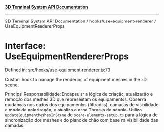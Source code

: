 [**3D Terminal System API Documentation**](../../../README.md)

***

[3D Terminal System API Documentation](../../../README.md) / [hooks/use-equipment-renderer](../README.md) / UseEquipmentRendererProps

# Interface: UseEquipmentRendererProps

Defined in: [src/hooks/use-equipment-renderer.ts:73](https://github.com/Dicommunitas/ThreeJS_Terminal_3D/blob/f5c93cd9cb50877abddbfdd17b8806f71c23b36b/src/hooks/use-equipment-renderer.ts#L73)

Custom hook to manage the rendering of equipment meshes in the 3D scene.

Principal Responsabilidade:
Encapsular a lógica de criação, atualização e remoção dos meshes 3D que representam
os equipamentos. Observa mudanças nos dados dos equipamentos (filtrados), camadas de visibilidade
e modo de colorização, e atualiza a cena Three.js de acordo.
Utiliza `updateEquipmentMeshesInScene` de `scene-elements-setup.ts` para a lógica de sincronização
dos meshes e do plano de chão com base na visibilidade das camadas.
<div class="mermaid-block"><div class="mermaid dark">%%{init:{"theme":"dark"}}%%
classDiagram
    class UseEquipmentRendererProps {
      +sceneRef: RefObject_Scene_
      +cameraRef: RefObject_PerspectiveCamera_
      +controlsRef: RefObject_OrbitControls_
      +isSceneReady: boolean
      +isControlsReady: boolean // Adicionado
      +equipmentData: Equipment[]  // Filtered list
      +layers: Layer[]
      +colorMode: ColorMode
      +createSingleEquipmentMesh(item: Equipment): Object3D
      +groundMeshRef: RefObject_Mesh_
    }
    class useEquipmentRenderer {

    }
    class ReactFCHook {

    }
    class scene_elements_setup {

    }
    class Equipment {

    }
    class Layer {

    }
    class ColorMode {

    }
    class RefObject_Scene_ {

    }
    class RefObject_PerspectiveCamera_ {
    }
    class RefObject_OrbitControls_ {
    }
    class RefObject_Mesh_ {

    }
    useEquipmentRenderer --|&gt; ReactFCHook
    useEquipmentRenderer ..&gt; scene_elements_setup : uses updateEquipmentMeshesInScene
    UseEquipmentRendererProps ..&gt; Equipment
    UseEquipmentRendererProps ..&gt; Layer
    UseEquipmentRendererProps ..&gt; ColorMode
    UseEquipmentRendererProps ..&gt; RefObject_Scene_
    UseEquipmentRendererProps ..&gt; RefObject_Mesh_
    UseEquipmentRendererProps ..&gt; RefObject_PerspectiveCamera_
    UseEquipmentRendererProps ..&gt; RefObject_OrbitControls_</div><div class="mermaid light">%%{init:{"theme":"default"}}%%
classDiagram
    class UseEquipmentRendererProps {
      +sceneRef: RefObject_Scene_
      +cameraRef: RefObject_PerspectiveCamera_
      +controlsRef: RefObject_OrbitControls_
      +isSceneReady: boolean
      +isControlsReady: boolean // Adicionado
      +equipmentData: Equipment[]  // Filtered list
      +layers: Layer[]
      +colorMode: ColorMode
      +createSingleEquipmentMesh(item: Equipment): Object3D
      +groundMeshRef: RefObject_Mesh_
    }
    class useEquipmentRenderer {

    }
    class ReactFCHook {

    }
    class scene_elements_setup {

    }
    class Equipment {

    }
    class Layer {

    }
    class ColorMode {

    }
    class RefObject_Scene_ {

    }
    class RefObject_PerspectiveCamera_ {
    }
    class RefObject_OrbitControls_ {
    }
    class RefObject_Mesh_ {

    }
    useEquipmentRenderer --|&gt; ReactFCHook
    useEquipmentRenderer ..&gt; scene_elements_setup : uses updateEquipmentMeshesInScene
    UseEquipmentRendererProps ..&gt; Equipment
    UseEquipmentRendererProps ..&gt; Layer
    UseEquipmentRendererProps ..&gt; ColorMode
    UseEquipmentRendererProps ..&gt; RefObject_Scene_
    UseEquipmentRendererProps ..&gt; RefObject_Mesh_
    UseEquipmentRendererProps ..&gt; RefObject_PerspectiveCamera_
    UseEquipmentRendererProps ..&gt; RefObject_OrbitControls_</div><pre><code class="language-mermaid">classDiagram
    class UseEquipmentRendererProps {
      +sceneRef: RefObject_Scene_
      +cameraRef: RefObject_PerspectiveCamera_
      +controlsRef: RefObject_OrbitControls_
      +isSceneReady: boolean
      +isControlsReady: boolean // Adicionado
      +equipmentData: Equipment[]  // Filtered list
      +layers: Layer[]
      +colorMode: ColorMode
      +createSingleEquipmentMesh(item: Equipment): Object3D
      +groundMeshRef: RefObject_Mesh_
    }
    class useEquipmentRenderer {

    }
    class ReactFCHook {

    }
    class scene_elements_setup {

    }
    class Equipment {

    }
    class Layer {

    }
    class ColorMode {

    }
    class RefObject_Scene_ {

    }
    class RefObject_PerspectiveCamera_ {
    }
    class RefObject_OrbitControls_ {
    }
    class RefObject_Mesh_ {

    }
    useEquipmentRenderer --|&gt; ReactFCHook
    useEquipmentRenderer ..&gt; scene_elements_setup : uses updateEquipmentMeshesInScene
    UseEquipmentRendererProps ..&gt; Equipment
    UseEquipmentRendererProps ..&gt; Layer
    UseEquipmentRendererProps ..&gt; ColorMode
    UseEquipmentRendererProps ..&gt; RefObject_Scene_
    UseEquipmentRendererProps ..&gt; RefObject_Mesh_
    UseEquipmentRendererProps ..&gt; RefObject_PerspectiveCamera_
    UseEquipmentRendererProps ..&gt; RefObject_OrbitControls_</code></pre></div>

## Properties

### cameraRef

> **cameraRef**: `RefObject`\<`null` \| `PerspectiveCamera`\>

Defined in: [src/hooks/use-equipment-renderer.ts:75](https://github.com/Dicommunitas/ThreeJS_Terminal_3D/blob/f5c93cd9cb50877abddbfdd17b8806f71c23b36b/src/hooks/use-equipment-renderer.ts#L75)

***

### colorMode

> **colorMode**: [`ColorMode`](../../../lib/types/type-aliases/ColorMode.md)

Defined in: [src/hooks/use-equipment-renderer.ts:81](https://github.com/Dicommunitas/ThreeJS_Terminal_3D/blob/f5c93cd9cb50877abddbfdd17b8806f71c23b36b/src/hooks/use-equipment-renderer.ts#L81)

***

### controlsRef

> **controlsRef**: `RefObject`\<`null` \| `OrbitControls`\>

Defined in: [src/hooks/use-equipment-renderer.ts:76](https://github.com/Dicommunitas/ThreeJS_Terminal_3D/blob/f5c93cd9cb50877abddbfdd17b8806f71c23b36b/src/hooks/use-equipment-renderer.ts#L76)

***

### createSingleEquipmentMesh()

> **createSingleEquipmentMesh**: (`item`) => `Object3D`

Defined in: [src/hooks/use-equipment-renderer.ts:82](https://github.com/Dicommunitas/ThreeJS_Terminal_3D/blob/f5c93cd9cb50877abddbfdd17b8806f71c23b36b/src/hooks/use-equipment-renderer.ts#L82)

#### Parameters

##### item

[`Equipment`](../../../lib/types/interfaces/Equipment.md)

#### Returns

`Object3D`

***

### equipmentData

> **equipmentData**: [`Equipment`](../../../lib/types/interfaces/Equipment.md)[]

Defined in: [src/hooks/use-equipment-renderer.ts:79](https://github.com/Dicommunitas/ThreeJS_Terminal_3D/blob/f5c93cd9cb50877abddbfdd17b8806f71c23b36b/src/hooks/use-equipment-renderer.ts#L79)

***

### groundMeshRef

> **groundMeshRef**: `RefObject`\<`null` \| `Mesh`\<`BufferGeometry`\<`NormalBufferAttributes`\>, `Material` \| `Material`[], `Object3DEventMap`\>\>

Defined in: [src/hooks/use-equipment-renderer.ts:83](https://github.com/Dicommunitas/ThreeJS_Terminal_3D/blob/f5c93cd9cb50877abddbfdd17b8806f71c23b36b/src/hooks/use-equipment-renderer.ts#L83)

***

### isControlsReady

> **isControlsReady**: `boolean`

Defined in: [src/hooks/use-equipment-renderer.ts:78](https://github.com/Dicommunitas/ThreeJS_Terminal_3D/blob/f5c93cd9cb50877abddbfdd17b8806f71c23b36b/src/hooks/use-equipment-renderer.ts#L78)

***

### isSceneReady

> **isSceneReady**: `boolean`

Defined in: [src/hooks/use-equipment-renderer.ts:77](https://github.com/Dicommunitas/ThreeJS_Terminal_3D/blob/f5c93cd9cb50877abddbfdd17b8806f71c23b36b/src/hooks/use-equipment-renderer.ts#L77)

***

### layers

> **layers**: [`Layer`](../../../lib/types/interfaces/Layer.md)[]

Defined in: [src/hooks/use-equipment-renderer.ts:80](https://github.com/Dicommunitas/ThreeJS_Terminal_3D/blob/f5c93cd9cb50877abddbfdd17b8806f71c23b36b/src/hooks/use-equipment-renderer.ts#L80)

***

### sceneRef

> **sceneRef**: `RefObject`\<`null` \| `Scene`\>

Defined in: [src/hooks/use-equipment-renderer.ts:74](https://github.com/Dicommunitas/ThreeJS_Terminal_3D/blob/f5c93cd9cb50877abddbfdd17b8806f71c23b36b/src/hooks/use-equipment-renderer.ts#L74)
<style>
:root.mermaid-enabled .mermaid-block > pre {
  display: none;
}
:root:not(.mermaid-enabled) .mermaid-block > .mermaid {
  display: none !important;
}

.mermaid-block > .mermaid[data-inserted].dark {
  display: var(--mermaid-dark-display);
}
.mermaid-block > .mermaid[data-inserted].light {
  display: var(--mermaid-light-display);
}

:root {
  --mermaid-dark-display: none;
  --mermaid-light-display: block;
}
@media (prefers-color-scheme: light) {
  :root {
    --mermaid-dark-display: none;
    --mermaid-light-display: block;
  }
}
@media (prefers-color-scheme: dark) {
  :root {
    --mermaid-dark-display: block;
    --mermaid-light-display: none;
  }
}
body.light, :root[data-theme="light"] {
  --mermaid-dark-display: none;
  --mermaid-light-display: block;
}
body.dark, :root[data-theme="dark"] {
  --mermaid-dark-display: block;
  --mermaid-light-display: none;
}
</style>

<script type="module">
import mermaid from "https://unpkg.com/mermaid@latest/dist/mermaid.esm.min.mjs";

document.documentElement.classList.add("mermaid-enabled");

mermaid.initialize({startOnLoad:true});

requestAnimationFrame(function check() {
  let some = false;
  document.querySelectorAll("div.mermaid:not([data-inserted])").forEach(div => {
    some = true;
    if (div.querySelector("svg")) {
      div.dataset.inserted = true;
    }
  });

  if (some) {
    requestAnimationFrame(check);
  }
});
</script>

